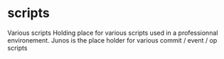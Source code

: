 # scripts
Various scripts
Holding place for various scripts used in a professionnal environement.
Junos is the place holder for various commit / event / op scripts
